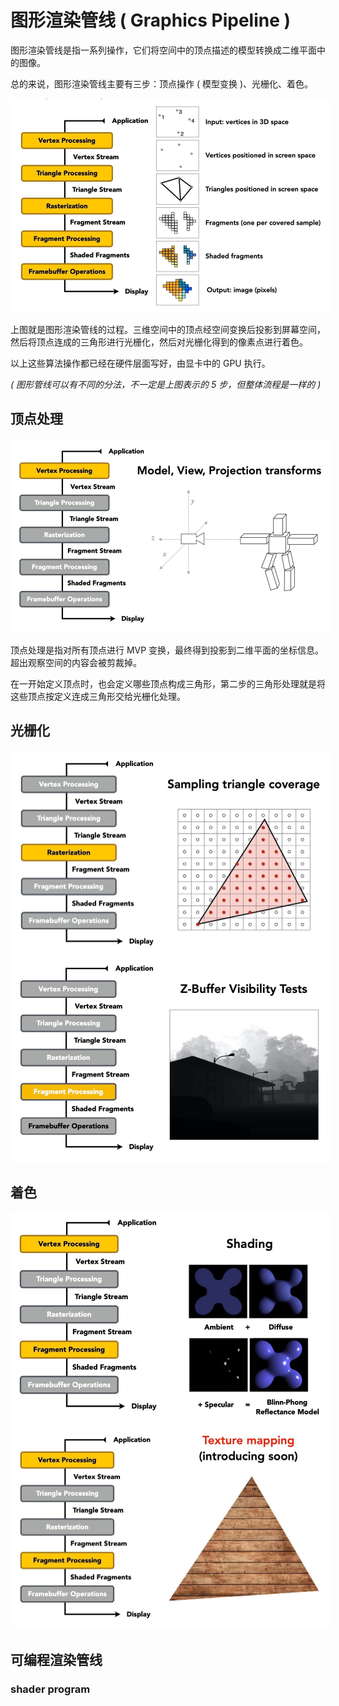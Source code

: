 # 图形渲染管线 ( Graphics Pipeline )

图形渲染管线是指一系列操作，它们将空间中的顶点描述的模型转换成二维平面中的图像。

总的来说，图形渲染管线主要有三步：顶点操作 ( 模型变换 )、光栅化、着色。

<img class="img-mid" src="https://raw.githubusercontent.com/yamsfeer/pic-bed/master/e6c9d24egy1h3qoob0wi2j210q0ok41o.jpg" alt="image-20220630232010469" style="zoom:50%; max-width: 1100px" />

上图就是图形渲染管线的过程。三维空间中的顶点经空间变换后投影到屏幕空间，然后将顶点连成的三角形进行光栅化，然后对光栅化得到的像素点进行着色。

以上这些算法操作都已经在硬件层面写好，由显卡中的 GPU 执行。

*( 图形管线可以有不同的分法，不一定是上图表示的 5 步，但整体流程是一样的 )*

## 顶点处理

<img class="img-mid" src="https://raw.githubusercontent.com/yamsfeer/pic-bed/master/e6c9d24egy1h3qoocg12hj211g0mstal.jpg" alt="image-20220630232102496" style="zoom:50%; max-width: 1100px" />

顶点处理是指对所有顶点进行 MVP 变换，最终得到投影到二维平面的坐标信息。超出观察空间的内容会被剪裁掉。

在一开始定义顶点时，也会定义哪些顶点构成三角形，第二步的三角形处理就是将这些顶点按定义连成三角形交给光栅化处理。

## 光栅化

<img class="img-mid" src="https://raw.githubusercontent.com/yamsfeer/pic-bed/master/e6c9d24egy1h3qoobm4nrj20za0mimzv.jpg" alt="image-20220630232146945" style="zoom:50%; max-width: 1100px" />

<img class="img-mid" src="https://raw.githubusercontent.com/yamsfeer/pic-bed/master/e6c9d24egy1h3qoo8evp5j20z60mowgk.jpg" alt="image-20220630232218715" style="zoom:50%; max-width: 1100px" />

## 着色

<img class="img-mid" src="https://raw.githubusercontent.com/yamsfeer/pic-bed/master/e6c9d24egy1h3qooams3nj20y60mugns.jpg" alt="image-20220630232248540" style="zoom:50%; max-width: 1100px" />

<img class="img-mid" src="https://raw.githubusercontent.com/yamsfeer/pic-bed/master/e6c9d24egy1h3qoo9obb0j20zw0mmjul.jpg" alt="image-20220630232343311" style="zoom:50%; max-width: 1100px" />

## 可编程渲染管线

### shader program
